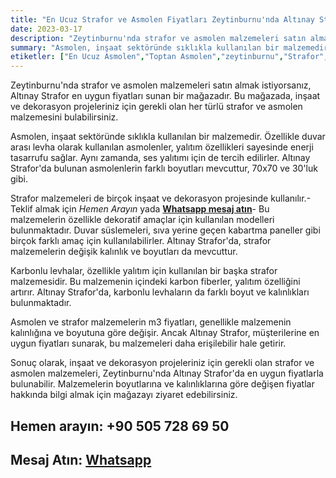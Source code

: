 ```yaml
---
title: "En Ucuz Strafor ve Asmolen Fiyatları Zeytinburnu'nda Altınay Strafor'da!"
date: 2023-03-17
description: "Zeytinburnu'nda strafor ve asmolen malzemeleri satın almak istiyorsanız, Altınay Strafor en uygun fiyatları sunan bir mağazadır. Bu mağazada, inşaat ve dekorasyon projeleriniz için gerekli olan her türlü strafor ve asmolen malzemesini bulabilirsiniz."
summary: "Asmolen, inşaat sektöründe sıklıkla kullanılan bir malzemedir. Özellikle duvar arası levha olarak kullanılan asmolenler, yalıtım özellikleri sayesinde enerji tasarrufu sağlar."
etiketler: ["En Ucuz Asmolen","Toptan Asmolen","zeytinburnu","Strafor","Asmolen","Altınay Strafor","Strafor","asmolen köpük","strafor köpük"]
---
```

Zeytinburnu'nda strafor ve asmolen malzemeleri satın almak istiyorsanız, Altınay Strafor en uygun fiyatları sunan bir mağazadır. Bu mağazada, inşaat ve dekorasyon projeleriniz için gerekli olan her türlü strafor ve asmolen malzemesini bulabilirsiniz.

Asmolen, inşaat sektöründe sıklıkla kullanılan bir malzemedir. Özellikle duvar arası levha olarak kullanılan asmolenler, yalıtım özellikleri sayesinde enerji tasarrufu sağlar. Aynı zamanda, ses yalıtımı için de tercih edilirler. Altınay Strafor'da bulunan asmolenlerin farklı boyutları mevcuttur, 70x70 ve 30'luk gibi.

Strafor malzemeleri de birçok inşaat ve dekorasyon projesinde kullanılır.-<a rel="nofollow" tel="+905057286950">Teklif almak için *Hemen Arayın*</a> yada
<a rel="nofollow" href="https://api.whatsapp.com/send?phone=905057286950">**Whatsapp mesaj atın**</a>- Bu malzemelerin özellikle dekoratif amaçlar için kullanılan modelleri bulunmaktadır. Duvar süslemeleri, sıva yerine geçen kabartma paneller gibi birçok farklı amaç için kullanılabilirler. Altınay Strafor'da, strafor malzemelerin değişik kalınlık ve boyutları da mevcuttur.

Karbonlu levhalar, özellikle yalıtım için kullanılan bir başka strafor malzemesidir. Bu malzemenin içindeki karbon fiberler, yalıtım özelliğini artırır. Altınay Strafor'da, karbonlu levhaların da farklı boyut ve kalınlıkları bulunmaktadır.

Asmolen ve strafor malzemelerin m3 fiyatları, genellikle malzemenin kalınlığına ve boyutuna göre değişir. Ancak Altınay Strafor, müşterilerine en uygun fiyatları sunarak, bu malzemeleri daha erişilebilir hale getirir.

Sonuç olarak, inşaat ve dekorasyon projeleriniz için gerekli olan strafor ve asmolen malzemeleri, Zeytinburnu'nda Altınay Strafor'da en uygun fiyatlarla bulunabilir. Malzemelerin boyutlarına ve kalınlıklarına göre değişen fiyatlar hakkında bilgi almak için mağazayı ziyaret edebilirsiniz.


## Hemen arayın: <a rel="nofollow" tel="+905057286950"> +90 505 728 69 50 </a>
## Mesaj Atın: <a rel="nofollow" href="https://api.whatsapp.com/send?phone=905057286950">**Whatsapp**</a>

